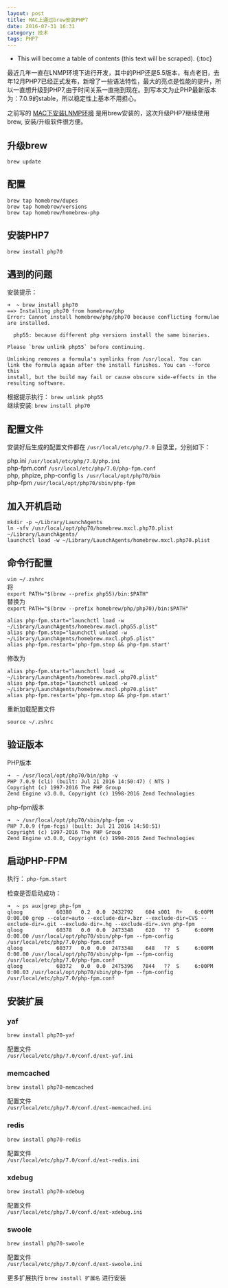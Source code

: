 ```yaml
---
layout: post
title: MAC上通过brew安装PHP7
date: 2016-07-31 16:31
category: 技术
tags: PHP7
---
```


* This will become a table of contents (this text will be scraped).
{:toc}

最近几年一直在LNMP环境下进行开发，其中的PHP还是5.5版本，有点老旧，去年12月PHP7已经正式发布，新增了一些语法特性，最大的亮点是性能的提升，所以一直想升级到PHP7,由于时间关系一直拖到现在。到写本文为止PHP最新版本为：7.0.9的stable，所以稳定性上基本不用担心。

之前写的 [MAC下安装LNMP环境](/2015/07/30/install-lnmp-in-mac.html) 是用brew安装的，这次升级PHP7继续使用brew, 安装/升级软件很方便。

## 升级brew

	brew update
	
## 配置

```
brew tap homebrew/dupes
brew tap homebrew/versions  
brew tap homebrew/homebrew-php
```
	
## 安装PHP7

	brew install php70
	
## 遇到的问题

安装提示：

```
➜  ~ brew install php70
==> Installing php70 from homebrew/php
Error: Cannot install homebrew/php/php70 because conflicting formulae are installed.

  php55: because different php versions install the same binaries.

Please `brew unlink php55` before continuing.

Unlinking removes a formula's symlinks from /usr/local. You can
link the formula again after the install finishes. You can --force this
install, but the build may fail or cause obscure side-effects in the
resulting software.
```

根据提示执行： `brew unlink php55`  
继续安装: `brew install php70`

## 配置文件

安装好后生成的配置文件都在 `/usr/local/etc/php/7.0` 目录里，分别如下：  

php.ini	`/usr/local/etc/php/7.0/php.ini `  
php-fpm.conf `/usr/local/etc/php/7.0/php-fpm.conf`  
php, phpize, php-config `ls /usr/local/opt/php70/bin`  
php-fpm `/usr/local/opt/php70/sbin/php-fpm`

## 加入开机启动

```
mkdir -p ~/Library/LaunchAgents
ln -sfv /usr/local/opt/php70/homebrew.mxcl.php70.plist ~/Library/LaunchAgents/
launchctl load -w ~/Library/LaunchAgents/homebrew.mxcl.php70.plist
```

## 命令行配置

`vim ~/.zshrc`   
将  
`export PATH="$(brew --prefix php55)/bin:$PATH"`  
替换为  
`export PATH="$(brew --prefix homebrew/php/php70)/bin:$PATH"`

```
alias php-fpm.start="launchctl load -w ~/Library/LaunchAgents/homebrew.mxcl.php55.plist"
alias php-fpm.stop="launchctl unload -w ~/Library/LaunchAgents/homebrew.mxcl.php5.plist"
alias php-fpm.restart='php-fpm.stop && php-fpm.start'
```
修改为   

```
alias php-fpm.start="launchctl load -w ~/Library/LaunchAgents/homebrew.mxcl.php70.plist"
alias php-fpm.stop="launchctl unload -w ~/Library/LaunchAgents/homebrew.mxcl.php70.plist"
alias php-fpm.restart='php-fpm.stop && php-fpm.start'
```

重新加载配置文件

```
source ~/.zshrc
```

## 验证版本

PHP版本

```
➜  ~ /usr/local/opt/php70/bin/php -v
PHP 7.0.9 (cli) (built: Jul 21 2016 14:50:47) ( NTS )
Copyright (c) 1997-2016 The PHP Group
Zend Engine v3.0.0, Copyright (c) 1998-2016 Zend Technologies
```

php-fpm版本

```
➜  ~ /usr/local/opt/php70/sbin/php-fpm -v
PHP 7.0.9 (fpm-fcgi) (built: Jul 21 2016 14:50:51)
Copyright (c) 1997-2016 The PHP Group
Zend Engine v3.0.0, Copyright (c) 1998-2016 Zend Technologies
```

## 启动PHP-FPM

执行： `php-fpm.start`

检查是否启动成功：

```
➜  ~ ps aux|grep php-fpm
qloog           60380   0.2  0.0  2432792    604 s001  R+    6:00PM   0:00.00 grep --color=auto --exclude-dir=.bzr --exclude-dir=CVS --exclude-dir=.git --exclude-dir=.hg --exclude-dir=.svn php-fpm
qloog           60378   0.0  0.0  2473348    620   ??  S     6:00PM   0:00.00 /usr/local/opt/php70/sbin/php-fpm --fpm-config /usr/local/etc/php/7.0/php-fpm.conf
qloog           60377   0.0  0.0  2473348    648   ??  S     6:00PM   0:00.00 /usr/local/opt/php70/sbin/php-fpm --fpm-config /usr/local/etc/php/7.0/php-fpm.conf
qloog           60372   0.0  0.0  2475396   7844   ??  S     6:00PM   0:00.03 /usr/local/opt/php70/sbin/php-fpm --fpm-config /usr/local/etc/php/7.0/php-fpm.conf
```

## 安装扩展

### yaf

`brew install php70-yaf`

配置文件  
`/usr/local/etc/php/7.0/conf.d/ext-yaf.ini`


### memcached

`brew install php70-memcached`

配置文件  
`/usr/local/etc/php/7.0/conf.d/ext-memcached.ini`

### redis

`brew install php70-redis`

配置文件  
`/usr/local/etc/php/7.0/conf.d/ext-redis.ini`

### xdebug

`brew install php70-xdebug`

配置文件  
`/usr/local/etc/php/7.0/conf.d/ext-xdebug.ini`

### swoole

`brew install php70-swoole`

配置文件  
`/usr/local/etc/php/7.0/conf.d/ext-swoole.ini`

更多扩展执行 `brew install 扩展名` 进行安装